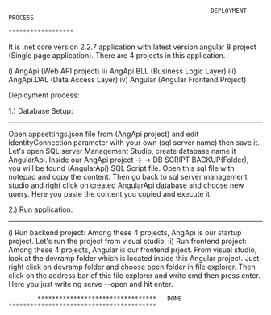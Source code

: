                                                             DEPLOYMENT PROCESS
                                                            ******************
It is .net core version 2.2.7 application with latest version angular 8 project (Single page application).
There are 4 projects in this application. 

i) AngApi (Web API project) 
ii) AngApi.BLL (Business Logic Layer) 
iii) AngApi.DAL (Data Access Layer)
iv) Angular (Angular Frontend Project)

Deployment process:

1.) Database Setup: 
   _______________
   Open appsettings.json file from (AngApi project) and edit IdentityConnection parameter with your own (sql server name)
   then save it. Let's open SQL server Management Studio, create database name it AngularApi. Inside our AngApi project ->
   -> DB SCRIPT BACKUP(Folder), you will be found (AngularApi) SQL Script file. Open this sql file with notepad and copy the
   content. Then go back to sql server management studio and right click on created
   AngularApi database and choose new query. Here you paste the content you copied and execute it.

2.) Run application:
   ________________
   i) Run backend project: Among these 4 projects, AngApi is our startup project. Let's run the project from visual studio. 
  ii) Run frontend project: Among these 4 projects, Angular is our frontend prject. From visual studio, look at the devramp
      folder which is located inside this Angular project. Just right click on devramp folder and choose open folder in 
      file explorer. Then click on the address bar of this file explorer and write cmd then press enter. Here you just write
      ng serve --open and hit enter. 

			*********************************   DONE   *****************************************
 
